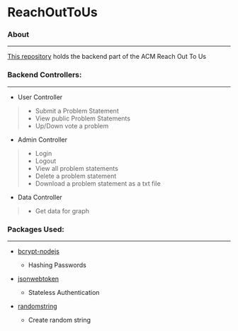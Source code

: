 # ReachOutToUs

### About
----------
[This repository](https://github.com/awasthishubh/ACM_Reach_Out_To_Us) holds the backend part of the ACM Reach Out To Us


### Backend Controllers:
----------
* User Controller

> * Submit a Problem Statement
> * View public Problem Statements
> * Up/Down vote a problem

* Admin Controller

> * Login
> * Logout 
> * View all problem statements
> * Delete a problem statement
> * Download a problem statement as a txt file

* Data Controller

> * Get data for graph

### Packages Used:
----------
* [bcrypt-nodejs](https://www.npmjs.com/package/bcrypt-nodejs)
	* Hashing Passwords
  
* [jsonwebtoken](https://www.npmjs.com/package/jsonwebtoken)
	* Stateless Authentication
  
* [randomstring](https://www.npmjs.com/package/randomstring)
	* Create random string
